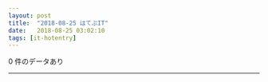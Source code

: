 ```yaml
---
layout: post
title:  "2018-08-25 はてぶIT"
date:   2018-08-25 03:02:10
tags: [it-hotentry]
---
```

0 件のデータあり

<hr>
